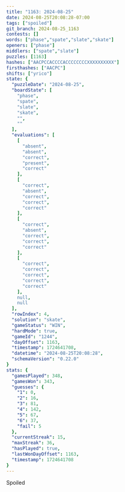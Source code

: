 ```yaml
---
title: "1163: 2024-08-25"
date: 2024-08-25T20:08:28-07:00
tags: ["spoiled"]
git_branch: 2024-08-25_1163
contests: []
words: ["phase","spate","slate","skate"]
openers: ["phase"]
middlers: ["spate","slate"]
puzzles: [1163]
hashes: ["AACPCCACCCCACCCCCCCCXXXXXXXXXX"]
firsthashes: ["AACPC"]
shifts: ["yrico"]
state: {
  "puzzleDate": "2024-08-25",
  "boardState": [
    "phase",
    "spate",
    "slate",
    "skate",
    "",
    ""
  ],
  "evaluations": [
    [
      "absent",
      "absent",
      "correct",
      "present",
      "correct"
    ],
    [
      "correct",
      "absent",
      "correct",
      "correct",
      "correct"
    ],
    [
      "correct",
      "absent",
      "correct",
      "correct",
      "correct"
    ],
    [
      "correct",
      "correct",
      "correct",
      "correct",
      "correct"
    ],
    null,
    null
  ],
  "rowIndex": 4,
  "solution": "skate",
  "gameStatus": "WIN",
  "hardMode": true,
  "gameId": "1244",
  "dayOffset": 1163,
  "timestamp": 1724641708,
  "datetime": "2024-08-25T20:08:28",
  "schemaVersion": "0.22.0"
}
stats: {
  "gamesPlayed": 348,
  "gamesWon": 343,
  "guesses": {
    "1": 0,
    "2": 16,
    "3": 81,
    "4": 142,
    "5": 67,
    "6": 37,
    "fail": 5
  },
  "currentStreak": 15,
  "maxStreak": 36,
  "hasPlayed": true,
  "lastWonDayOffset": 1163,
  "timestamp": 1724641708
}
---
```

<!-- more -->
Spoiled
